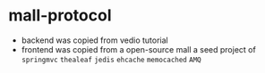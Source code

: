 # mall-protocol
- backend was copied from vedio tutorial
- frontend was copied from a open-source mall
a seed project of `springmvc` `thealeaf` `jedis` `ehcache` `memocached` `AMQ` 

